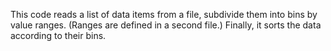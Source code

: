This code reads a list of data items from a file, subdivide them into bins by value ranges. (Ranges are defined in a second file.) Finally, it sorts the data according to their bins.
